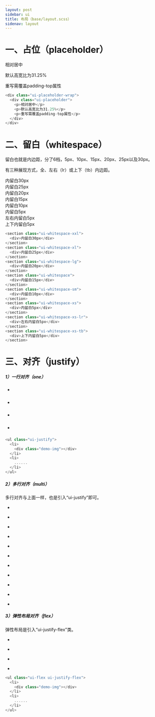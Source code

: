 ```yaml
---
layout: post
sidebar: ui
title: 布局（base/layout.scss）
sidenav: layout
---
```


# 一、占位（placeholder）

<div class="demo-border">
  <div class="ui-placeholder-wrap">
    <div class="ui-placeholder" style="z-index:1">
      <p>相对居中</p>
      <p>默认高宽比为31.25%</p>
      <p>重写需覆盖padding-top属性</p>
    </div>
  </div>
</div>

```javascript
<div class="ui-placeholder-wrap">
  <div class="ui-placeholder">
    <p>相对居中</p>
    <p>默认高宽比为31.25%</p>
    <p>重写需覆盖padding-top属性</p>
  </div>
</div>
```

# 二、留白（whitespace）

留白也就是内边距，分了6档，5px、10px、15px、20px、25px以及30px。

有三种展现方式，全、左右（lr）或上下（tb）内边距。

<div class="demo-border">
  <section class="ui-whitespace-xxl">
    <div>内留白30px</div>
  </section>
  <section class="ui-whitespace-xl">
    <div>内留白25px</div>
  </section>
  <section class="ui-whitespace-lg">
    <div>内留白20px</div>
  </section>
  <section class="ui-whitespace">
    <div>内留白15px</div>
  </section>
  <section class="ui-whitespace-sm">
    <div>内留白10px</div>
  </section>
  <section class="ui-whitespace-xs">
    <div>内留白5px</div>
  </section>
  <section class="ui-whitespace-xs-lr">
    <div>左右内留白5px</div>
  </section>
  <section class="ui-whitespace-xs-tb">
    <div>上下内留白5px</div>
  </section>
</div>

```javascript
<section class="ui-whitespace-xxl">
  <div>内留白30px</div>
</section>
<section class="ui-whitespace-xl">
  <div>内留白25px</div>
</section>
<section class="ui-whitespace-lg">
  <div>内留白20px</div>
</section>
<section class="ui-whitespace">
  <div>内留白15px</div>
</section>
<section class="ui-whitespace-sm">
  <div>内留白10px</div>
</section>
<section class="ui-whitespace-xs">
  <div>内留白5px</div>
</section>
<section class="ui-whitespace-xs-lr">
  <div>左右内留白5px</div>
</section>
<section class="ui-whitespace-xs-tb">
  <div>上下内留白5px</div>
</section>
```

# 三、对齐（justify）

##### **1）一行对齐（one）**

<div class="demo-border">
  <ul class="ui-justify">
    <li>
      <div class="demo-img"></div>
    </li>
    <li>
      <div class="demo-img"></div>
    </li>
    <li>
      <div class="demo-img"></div>
    </li>
    <li>
      <div class="demo-img"></div>
    </li>
  </ul>
</div>

```javascript
<ul class="ui-justify">
  <li>
    <div class="demo-img"></div>
  </li>
  <li>
    ......
  </li>
</ul>
```

##### **2）多行对齐（multi）**

多行对齐与上面一样，也是引入“ui-justify”即可。

<div class="demo-border">
  <ul class="ui-justify">
    <li>
      <div class="demo-img"></div>
    </li>
    <li>
      <div class="demo-img"></div>
    </li>
    <li>
      <div class="demo-img"></div>
    </li>
    <li>
      <div class="demo-img"></div>
    </li>
    <li>
      <div class="demo-img"></div>
    </li>
    <li>
      <div class="demo-img"></div>
    </li>
    <li>
      <div class="demo-img"></div>
    </li>
    <li>
      <div class="demo-img"></div>
    </li>
    <li>
      <div class="demo-img"></div>
    </li>
    <li>
      <div class="demo-img"></div>
    </li>
    <li>
      <div class="demo-img"></div>
    </li>
  </ul>
</div>

##### **3）弹性布局对齐（flex）**

弹性布局是引入“ui-justify-flex”类。

<div class="demo-border">
  <ul class="ui-flex ui-justify-flex">
    <li>
      <div class="demo-img"></div>
    </li>
    <li>
      <div class="demo-img"></div>
    </li>
    <li>
      <div class="demo-img"></div>
    </li>
    <li>
      <div class="demo-img"></div>
    </li>
  </ul>
</div>

```javascript
<ul class="ui-flex ui-justify-flex">
  <li>
    <div class="demo-img"></div>
  </li>
  <li>
    ......
  </li>
</ul>
```
